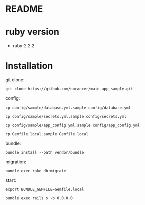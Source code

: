 README
==========

# ruby version

* ruby-2.2.2

# Installation

git clone:

`git clone https://github.com/norancer/main_app_sample.git`

config:

`cp config/sample/database.yml.sample config/database.yml`

`cp config/sample/secrets.yml.sample config/secrets.yml`

`cp config/sample/app_config.yml.sample config/app_config.yml`

`cp Gemfile.local.sample Gemfile.local`

bundle:

`bundle install --path vendor/bundle`

migration:

`bundle exec rake db:migrate`

start:

`export BUNDLE_GEMFILE=Gemfile.local`

`bundle exec rails s -b 0.0.0.0`


